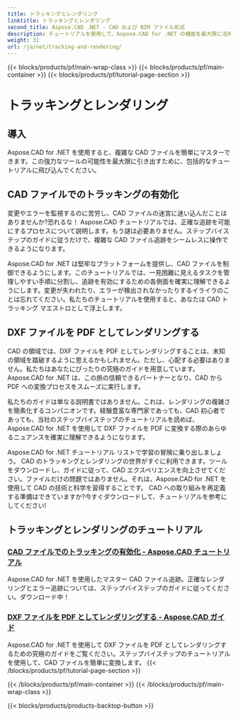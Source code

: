 ```yaml
---
title: トラッキングとレンダリング
linktitle: トラッキングとレンダリング
second_title: Aspose.CAD .NET - CAD および BIM ファイル形式
description: チュートリアルを使用して、Aspose.CAD for .NET の機能を最大限に活用してください。 CAD ファイルでトラッキングを有効にし、DXF ファイルを PDF としてシームレスにレンダリングする方法を学びます。
weight: 31
url: /ja/net/tracking-and-rendering/
---
```


{{< blocks/products/pf/main-wrap-class >}}
{{< blocks/products/pf/main-container >}}
{{< blocks/products/pf/tutorial-page-section >}}

# トラッキングとレンダリング


## 導入

Aspose.CAD for .NET を使用すると、複雑な CAD ファイルを簡単にマスターできます。この強力なツールの可能性を最大限に引き出すために、包括的なチュートリアルに飛び込んでください。 

## CAD ファイルでのトラッキングの有効化

変更やエラーを監視するのに苦労し、CAD ファイルの迷宮に迷い込んだことはありませんか?恐れるな！ Aspose.CAD チュートリアルでは、正確な追跡を可能にするプロセスについて説明します。もう謎は必要ありません。ステップバイステップのガイドに従うだけで、複雑な CAD ファイル追跡をシームレスに操作できるようになります。

Aspose.CAD for .NET は堅牢なプラットフォームを提供し、CAD ファイルを制御できるようにします。このチュートリアルでは、一見困難に見えるタスクを管理しやすい手順に分割し、追跡を有効にするための各側面を確実に理解できるようにします。変更が失われたり、エラーが検出されなかったりするイライラのことは忘れてください。私たちのチュートリアルを使用すると、あなたは CAD トラッキング マエストロとして浮上します。

## DXF ファイルを PDF としてレンダリングする

CAD の領域では、DXF ファイルを PDF としてレンダリングすることは、未知の領域を踏破するように思えるかもしれません。ただし、心配する必要はありません。私たちはあなたにぴったりの究極のガイドを用意しています。 Aspose.CAD for .NET は、この旅の信頼できるパートナーとなり、CAD から PDF への変換プロセスをスムーズに実行します。

私たちのガイドは単なる説明書ではありません。これは、レンダリングの複雑さを簡素化するコンパニオンです。経験豊富な専門家であっても、CAD 初心者であっても、当社のステップバイステップのチュートリアルを読めば、Aspose.CAD for .NET を使用して DXF ファイルを PDF に変換する際のあらゆるニュアンスを確実に理解できるようになります。

Aspose.CAD for .NET チュートリアル リストで学習の冒険に乗り出しましょう。 CAD のトラッキングとレンダリングの世界がすぐに利用できます。ツールをダウンロードし、ガイドに従って、CAD エクスペリエンスを向上させてください。ファイルだけの問題ではありません。それは、Aspose.CAD for .NET を使用して CAD の技術と科学を習得することです。 CAD への取り組みを再定義する準備はできていますか?今すぐダウンロードして、チュートリアルを参考にしてください!
## トラッキングとレンダリングのチュートリアル
### [CAD ファイルでのトラッキングの有効化 - Aspose.CAD チュートリアル](./enabling-tracking-in-cad-files/)
Aspose.CAD for .NET を使用したマスター CAD ファイル追跡。正確なレンダリングとエラー追跡については、ステップバイステップのガイドに従ってください。ダウンロード中！
### [DXF ファイルを PDF としてレンダリングする - Aspose.CAD ガイド](./rendering-dxf-files-as-pdf/)
Aspose.CAD for .NET を使用して DXF ファイルを PDF としてレンダリングするための究極のガイドをご覧ください。ステップバイステップのチュートリアルを使用して、CAD ファイルを簡単に変換します。
{{< /blocks/products/pf/tutorial-page-section >}}

{{< /blocks/products/pf/main-container >}}
{{< /blocks/products/pf/main-wrap-class >}}

{{< blocks/products/products-backtop-button >}}
